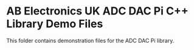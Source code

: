 AB Electronics UK ADC DAC Pi C++ Library Demo Files
=====

This folder contains demonstration files for the ADC DAC Pi library.